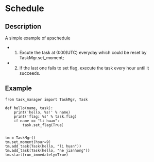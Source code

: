 # Schedule

## Description
A simple example of apschedule


- 1. Excute the task at 0:00(UTC) everyday which could be reset by TaskMgr.set_moment;
- 2. If the last one fails to set flag, execute the task every hour until it succeeds.

## Example

```
from task_manager import TaskMgr, Task

def hello(name, task):
    print('hello, %s!' % name)
    print('flag: %s' % task.flag)
    if name == "li huan":
        task.set_flag(True)


tm = TaskMgr()
tm.set_moment(hour=9)
tm.add_task(Task(hello, "li huan"))
tm.add_task(Task(hello, "he jianhong"))
tm.start(run_immedately=True)


```
